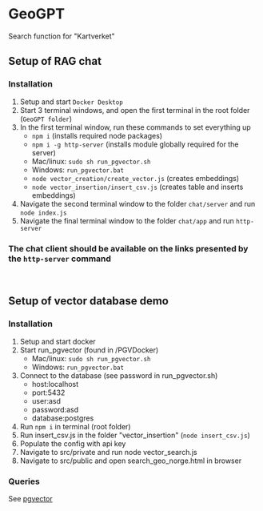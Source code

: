 # GeoGPT
Search function for "Kartverket"

## Setup of RAG chat
### Installation 
1. Setup and start `Docker Desktop`
2. Start 3 terminal windows, and open the first terminal in the root folder (`GeoGPT folder`)
3. In the first terminal window, run these commands to set everything up
   - ```npm i``` (installs required node packages)
   - ```npm i -g http-server``` (installs module globally required for the server)
   - Mac/linux: ```sudo sh run_pgvector.sh```
   - Windows: ```run_pgvector.bat```
   - ```node vector_creation/create_vector.js``` (creates embeddings)
   - ```node vector_insertion/insert_csv.js``` (creates table and inserts embeddings)
4. Navigate the second terminal window to the folder `chat/server` and run ```node index.js```
5. Navigate the final terminal window to the folder `chat/app` and run ```http-server```
### The chat client should be available on the links presented by the `http-server` command
<br>



## Setup of vector database demo
### Installation 
1. Setup and start docker
2. Start run_pgvector (found in /PGVDocker)
   - Mac/linux: ```sudo sh run_pgvector.sh```
   - Windows: ```run_pgvector.bat```
3. Connect to the database (see password in run_pgvector.sh)
   - host:localhost
   - port:5432
   - user:asd
   - password:asd
   - database:postgres
4. Run ```npm i``` in terminal (root folder)
5. Run insert_csv.js in the folder "vector_insertion" (```node insert_csv.js```)
6. Populate the config with api key
7. Navigate to src/private and run node vector_search.js
8. Navigate to src/public and open search_geo_norge.html in browser

### Queries
See [pgvector](https://github.com/pgvector/pgvector?tab=readme-ov-file#docker)